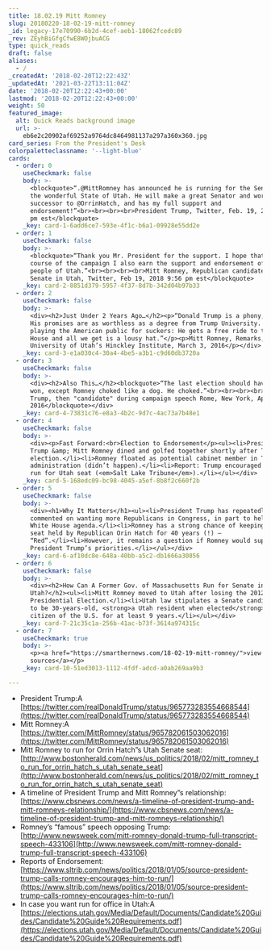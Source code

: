 ```yaml
---
title: 18.02.19 Mitt Romney
slug: 20180220-18-02-19-mitt-romney
_id: legacy-17e70990-6b2d-4cef-aeb1-18062fcedc89
_rev: ZEyhBiGfgCfwE8WOjbuACG
type: quick_reads
draft: false
aliases:
  - /
_createdAt: '2018-02-20T12:22:43Z'
_updatedAt: '2021-03-22T13:11:04Z'
date: '2018-02-20T12:22:43+00:00'
lastmod: '2018-02-20T12:22:43+00:00'
weight: 50
featured_image:
  alt: Quick Reads background image
  url: >-
    eb6e2c20902af69252a9764dc8464981137a297a360x360.jpg
card_series: From the President's Desk
colorpaletteclassname: '--light-blue'
cards:
  - order: 0
    useCheckmark: false
    body: >-
      <blockquote>“.@MittRomney has announced he is running for the Senate from
      the wonderful State of Utah. He will make a great Senator and worthy
      successor to @OrrinHatch, and has my full support and
      endorsement!”<br><br><br><br>President Trump, Twitter, Feb. 19, 2018 9:21
      pm est</blockquote>
    _key: card-1-6add6ce7-593e-4f1c-b6a1-09928e55dd2e
  - order: 1
    useCheckmark: false
    body: >-
      <blockquote>“Thank you Mr. President for the support. I hope that over the
      course of the campaign I also earn the support and endorsement of the
      people of Utah.”<br><br><br><br>Mitt Romney, Republican candidate for
      Senate in Utah, Twitter, Feb 19, 2018 9:56 pm est</blockquote>
    _key: card-2-8851d379-5957-4f37-8d7b-342d04b97b33
  - order: 2
    useCheckmark: false
    body: >-
      <div><h2>Just Under 2 Years Ago…</h2><p>“Donald Trump is a phony, a fraud.
      His promises are as worthless as a degree from Trump University. He’s
      playing the American public for suckers: He gets a free ride to the White
      House and all we get is a lousy hat.”</p><p>Mitt Romney, Remarks,A
      University of Utah’s Hinckley Institute, March 3, 2016</p></div>
    _key: card-3-e1a030c4-30a4-4be5-a3b1-c9d60db3720a
  - order: 3
    useCheckmark: false
    body: >-
      <div><h2>Also This…</h2><blockquote>“The last election should have been
      won, except Romney choked like a dog. He choked.”<br><br><br><br>President
      Trump, then "candidate" during campaign speech Rome, New York, April 12,
      2016</blockquote></div>
    _key: card-4-73831c76-e8a3-4b2c-9d7c-4ac73a7b48e1
  - order: 4
    useCheckmark: false
    body: >-
      <div><p>Fast Forward:<br>Election to Endorsement</p><ul><li>President
      Trump &amp; Mitt Romney dined and golfed together shortly after Trump won
      election.</li><li>Romney floated as potential cabinet member in Trump
      administration (didn’t happen).</li><li>Report: Trump encouraged Romney to
      run for Utah seat (<em>Salt Lake Tribune</em>).</li></ul></div>
    _key: card-5-168edc09-bc98-4045-a5ef-8b8f2c660f2b
  - order: 5
    useCheckmark: false
    body: >-
      <div><h1>Why It Matters</h1><ul><li>President Trump has repeatedly
      commented on wanting more Republicans in Congress, in part to help the
      White House agenda.</li><li>Romney has a strong chance of keeping a Senate
      seat held by Republican Orin Hatch for 40 years (!) –
      “Red”.</li><li>However, it remains a question if Romney would support
      President Trump’s priorities.</li></ul></div>
    _key: card-6-af10dc8e-648a-40bb-a5c2-db1666a30856
  - order: 6
    useCheckmark: false
    body: >-
      <div><h2>How Can A Former Gov. of Massachusetts Run for Senate in
      Utah?</h2><ul><li>Mitt Romney moved to Utah after losing the 2012
      Presidential Election.</li><li>Utah law stipulates a Senate candidate has
      to be 30-years-old, <strong>a Utah resident when elected</strong> and a
      citizen of the U.S. for at least 9 years.</li></ul></div>
    _key: card-7-21c35c1a-256b-41ac-b73f-3614a974315c
  - order: 7
    useCheckmark: true
    body: >-
      <p><a href="https://smarthernews.com/18-02-19-mitt-romney/">view
      sources</a></p>
    _key: card-10-51ed3013-1112-4fdf-adcd-a0ab269aa9b3

---
```

* President Trump:A [https://twitter.com/realDonaldTrump/status/965773283554668544](https://twitter.com/realDonaldTrump/status/965773283554668544)
* Mitt Romney:A [https://twitter.com/MittRomney/status/965782061503062016](https://twitter.com/MittRomney/status/965782061503062016)
* Mitt Romney to run for Orrin Hatch”s Utah Senate seat: [http://www.bostonherald.com/news/us_politics/2018/02/mitt_romney_to_run_for_orrin_hatch_s_utah_senate_seat](http://www.bostonherald.com/news/us_politics/2018/02/mitt_romney_to_run_for_orrin_hatch_s_utah_senate_seat)
* A timeline of President Trump and Mitt Romney”s relationship: [https://www.cbsnews.com/news/a-timeline-of-president-trump-and-mitt-romneys-relationship/](https://www.cbsnews.com/news/a-timeline-of-president-trump-and-mitt-romneys-relationship/)
* Romney’s “famous” speech opposing Trump: [http://www.newsweek.com/mitt-romney-donald-trump-full-transcript-speech-433106](http://www.newsweek.com/mitt-romney-donald-trump-full-transcript-speech-433106)
* Reports of Endorsement: [https://www.sltrib.com/news/politics/2018/01/05/source-president-trump-calls-romney-encourages-him-to-run/](https://www.sltrib.com/news/politics/2018/01/05/source-president-trump-calls-romney-encourages-him-to-run/)
* In case you want run for office in Utah:A [https://elections.utah.gov/Media/Default/Documents/Candidate%20Guides/Candidate%20Guide%20Requirements.pdf](https://elections.utah.gov/Media/Default/Documents/Candidate%20Guides/Candidate%20Guide%20Requirements.pdf)